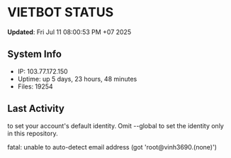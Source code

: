 # VIETBOT STATUS
**Updated**: Fri Jul 11 08:00:53 PM +07 2025

## System Info
- IP: 103.77.172.150
- Uptime: up 5 days, 23 hours, 48 minutes
- Files: 19254

## Last Activity

to set your account's default identity.
Omit --global to set the identity only in this repository.

fatal: unable to auto-detect email address (got 'root@vinh3690.(none)')
